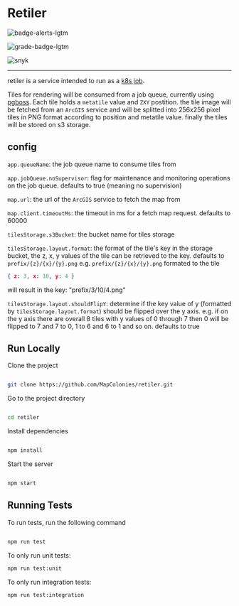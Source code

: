 # Retiler

![badge-alerts-lgtm](https://img.shields.io/lgtm/alerts/github/MapColonies/retiler?style=for-the-badge)

![grade-badge-lgtm](https://img.shields.io/lgtm/grade/javascript/github/MapColonies/retiler?style=for-the-badge)

![snyk](https://img.shields.io/snyk/vulnerabilities/github/MapColonies/retiler?style=for-the-badge)

----------------------------------
retiler is a service intended to run as a [k8s job](https://kubernetes.io/docs/concepts/workloads/controllers/job/).

Tiles for rendering will be consumed from a job queue, currently using [pgboss](https://github.com/timgit/pg-boss).
Each tile holds a `metatile` value and `ZXY` postition. the tile image will be fetched from an `ArcGIS` service and will be splitted into 256x256 pixel tiles in PNG format according to position and metatile value.
finally the tiles will be stored on s3 storage.

## config
`app.queueName`: the job queue name to consume tiles from

`app.jobQueue.noSupervisor`: flag for maintenance and monitoring operations on the job queue. defaults to true (meaning no supervision)

`map.url`: the url of the `ArcGIS` service to fetch the map from

`map.client.timeoutMs`: the timeout in ms for a fetch map request. defaults to 60000

`tilesStorage.s3Bucket`: the bucket name for tiles storage

`tilesStorage.layout.format`: the format of the tile's key in the storage bucket, the z, x, y values of the tile can be retrieved to the key. defaults to `prefix/{z}/{x}/{y}.png`
e.g. `prefix/{z}/{x}/{y}.png` formated to the tile
```json
{ z: 3, x: 10, y: 4 }
```
will result in the key: "prefix/3/10/4.png"

`tilesStorage.layout.shouldFlipY`: determine if the key value of y (formatted by `tilesStorage.layout.format`) should be flipped over the y axis. e.g. if on the y axis there are overall 8 tiles with y values of 0 through 7 then 0 will be flipped to 7 and 7 to 0, 1 to 6 and 6 to 1 and so on. defaults to true

## Run Locally

Clone the project

```bash

git clone https://github.com/MapColonies/retiler.git

```

Go to the project directory

```bash

cd retiler

```

Install dependencies

```bash

npm install

```

Start the server

```bash

npm start

```

## Running Tests

To run tests, run the following command

```bash

npm run test

```

To only run unit tests:
```bash
npm run test:unit
```

To only run integration tests:
```bash
npm run test:integration
```